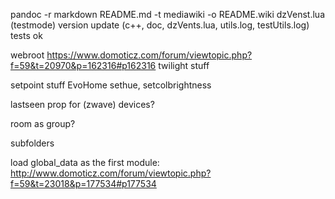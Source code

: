 pandoc -r markdown README.md -t mediawiki -o README.wiki
dzVenst.lua (testmode)
version update (c++, doc, dzVents.lua, utils.log, testUtils.log)
tests ok

webroot https://www.domoticz.com/forum/viewtopic.php?f=59&t=20970&p=162316#p162316
twilight stuff

setpoint stuff EvoHome
sethue, setcolbrightness

lastseen prop for (zwave) devices?

room as group?

subfolders

load global_data as the first module: http://www.domoticz.com/forum/viewtopic.php?f=59&t=23018&p=177534#p177534
